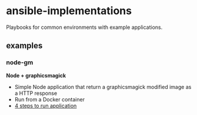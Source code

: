 # ansible-implementations

Playbooks for common environments with example applications.


## examples

### node-gm

**Node + graphicsmagick**  
- Simple Node application that return a graphicsmagick modified image as a HTTP response
- Run from a Docker container
- [4 steps to run application](https://github.com/bencooling/ansible-implementations/tree/master/examples/node-gm)
